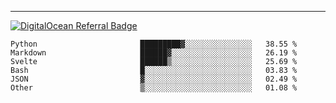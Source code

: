 ---
[![DigitalOcean Referral Badge](https://web-platforms.sfo2.digitaloceanspaces.com/WWW/Badge%203.svg)](https://www.digitalocean.com/?refcode=37fa54d82492&utm_campaign=Referral_Invite&utm_medium=Referral_Program&utm_source=badge)

<!--START_SECTION:waka-->

```text
Python                       █████████▓░░░░░░░░░░░░░░░   38.55 %
Markdown                     ██████▓░░░░░░░░░░░░░░░░░░   26.19 %
Svelte                       ██████▒░░░░░░░░░░░░░░░░░░   25.69 %
Bash                         █░░░░░░░░░░░░░░░░░░░░░░░░   03.83 %
JSON                         ▓░░░░░░░░░░░░░░░░░░░░░░░░   02.49 %
Other                        ▒░░░░░░░░░░░░░░░░░░░░░░░░   01.08 %
```

<!--END_SECTION:waka-->


[linkedin]: https://www.linkedin.com/in/mohamed-elh/

